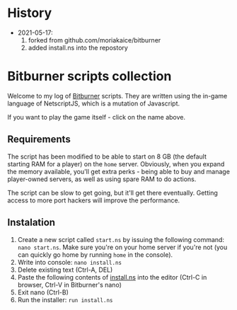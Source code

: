 # History

- 2021-05-17:
  1. forked from github.com/moriakaice/bitburner
  2. added install.ns into the repostory

# Bitburner scripts collection

Welcome to my log of [Bitburner](https://danielyxie.github.io/bitburner/)
scripts. They are written using the in-game language of NetscriptJS, which is a
mutation of Javascript.

If you want to play the game itself - click on the name above.

## Requirements

The script has been modified to be able to start on 8 GB (the default starting RAM for a player) on the `home` server. Obviously, when you expand the memory available, you'll get extra perks - being able to buy and manage player-owned servers, as well as using spare RAM to do actions.

The script can be slow to get going, but it'll get there eventually. Getting access to more port hackers will improve the performance.

## Instalation

1. Create a new script called `start.ns` by issuing the following command: `nano start.ns`. Make sure you're on your home server if you're not (you can quickly go home by running `home` in the console).
2. Write into console: `nano install.ns`
3. Delete existing text (Ctrl-A, DEL)
4. Paste the following contents of [install.ns](https://raw.githubusercontent.com/holgerschurig/bitburner-scripts/master/src/install.ns) into the editor (Ctrl-C in browser, Ctrl-V in Bitburner's nano)
5. Exit nano (Ctrl-B)
6. Run the installer: `run install.ns`
